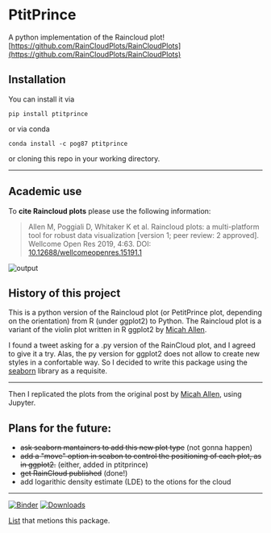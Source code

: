 # PtitPrince

A python implementation of the Raincloud plot!
[https://github.com/RainCloudPlots/RainCloudPlots](https://github.com/RainCloudPlots/RainCloudPlots)

## Installation
You can install it via
```
pip install ptitprince
```

or via conda
```
conda install -c pog87 ptitprince
```

or cloning this repo in your working directory.

-----
## Academic use

To **cite Raincloud plots** please use the following information:

> Allen M, Poggiali D, Whitaker K et al. Raincloud plots: a multi-platform tool for robust data visualization [version 1; peer review: 2 approved]. Wellcome Open Res 2019, 4:63. DOI: [10.12688/wellcomeopenres.15191.1](https://doi.org/10.12688/wellcomeopenres.15191.1)



![output](output_4_0.png)


## History of this project

 
This is a python version of the Raincloud plot (or PetitPrince plot, depending on the orientation) from R (under ggplot2) to Python.  The Raincloud plot is a variant of the violin plot written in R ggplot2 by [Micah Allen](https://micahallen.org/2018/03/15/introducing-raincloud-plots/).

I found a tweet asking for a .py version of the RainCloud plot, and I agreed to give it a try. Alas, the py version for ggplot2 does not allow to create new styles in a confortable way. So I decided to write this package using the [seaborn](https://seaborn.pydata.org/) library as a requisite.

---

Then I replicated the plots from the original post by [Micah Allen](https://micahallen.org/2018/03/15/introducing-raincloud-plots/), using Jupyter.



## Plans for the future:

 * ~~ask seaborn mantainers to add this new plot type~~ (not gonna happen)
 * ~~add a "move" option in seabon to control the positioning of each plot, as in ggplot2.~~ (either, added in ptitprince)
 * ~~get RainCloud published~~ (done!)
 * add logarithic density estimate (LDE) to the otions for the cloud

------
[![Binder](https://img.shields.io/badge/binder%20tutorial-python-fb62f6.svg)](https://mybinder.org/v2/gh/RainCloudPlots/RainCloudPlots/master?filepath=tutorial_python%2Fraincloud_tutorial_python.ipynb)
[![Downloads](http://pepy.tech/badge/ptitprince)](http://pepy.tech/project/ptitprince)

[List](https://github.com/thomasjpfan/awesome-python-data-science) that metions this package.
